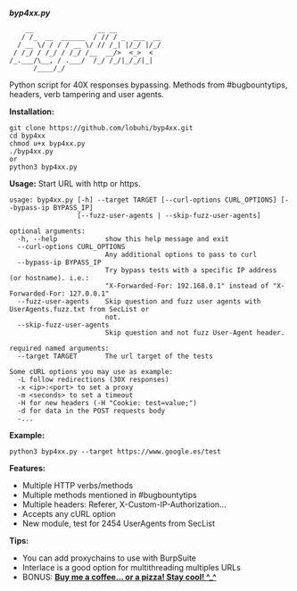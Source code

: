 ***byp4xx.py***
```
    __                __ __           
   / /_  __  ______  / // / _  ___  __
  / __ \/ / / / __ \/ // /_| |/_/ |/_/
 / /_/ / /_/ / /_/ /__  __/>  <_>  <  
/_.___/\__, / .___/  /_/ /_/|_/_/|_|  
      /____/_/                        
```
Python script for 40X responses bypassing. Methods from #bugbountytips, headers, verb tampering and user agents.

**Installation:**
```
git clone https://github.com/lobuhi/byp4xx.git
cd byp4xx
chmod u+x byp4xx.py
./byp4xx.py
or
python3 byp4xx.py
```

**Usage:** Start URL with http or https.
```
usage: byp4xx.py [-h] --target TARGET [--curl-options CURL_OPTIONS] [--bypass-ip BYPASS_IP]
                 [--fuzz-user-agents | --skip-fuzz-user-agents]

optional arguments:
  -h, --help            show this help message and exit
  --curl-options CURL_OPTIONS
                        Any additional options to pass to curl
  --bypass-ip BYPASS_IP
                        Try bypass tests with a specific IP address (or hostname). i.e.:
                        "X-Forwarded-For: 192.168.0.1" instead of "X-Forwarded-For: 127.0.0.1"
  --fuzz-user-agents    Skip question and fuzz user agents with UserAgents.fuzz.txt from SecList or
                        not.
  --skip-fuzz-user-agents
                        Skip question and not fuzz User-Agent header.

required named arguments:
  --target TARGET       The url target of the tests
```

```
Some cURL options you may use as example:
  -L follow redirections (30X responses)
  -x <ip>:<port> to set a proxy
  -m <seconds> to set a timeout
  -H for new headers (-H "Cookie: test=value;")
  -d for data in the POST requests body
  -...
```
**Example:**
```
python3 byp4xx.py --target https://www.google.es/test
```
**Features:**
- Multiple HTTP verbs/methods
- Multiple methods mentioned in #bugbountytips
- Multiple headers: Referer, X-Custom-IP-Authorization...
- Accepts any cURL option
- New module, test for 2454 UserAgents from SecList

**Tips:**
- You can add proxychains to use with BurpSuite
- Interlace is a good option for multithreading multiples URLs
- BONUS: **[Buy me a coffee... or a pizza! Stay cool! ^_^](https://buymeacoffee.com/lobuhi)**
